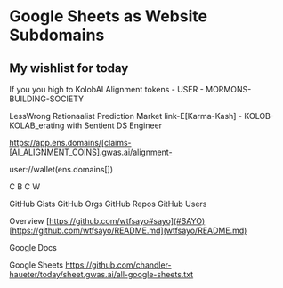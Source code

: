# Google Sheets as Website Subdomains

## My wishlist for today

If you you high to KolobAI Alignment tokens - USER - MORMONS-BUILDING-SOCIETY

LessWrong Rationaalist Prediction Market link-E[Karma-Kash] -  KOLOB-KOLAB_erating with Sentient DS Engineer


https://app.ens.domains/[claims-[AI_ALIGNMENT_COINS].gwas.ai/alignment-

user://wallet(ens.domains[])

C
B
C
W



GitHub Gists
GitHub Orgs
GitHub Repos
GitHub Users

Overview [https://github.com/wtfsayo#sayo](#SAYO)
[https://github.com/wtfsayo/README.md](wtfsayo/README.md)

Google Docs

Google Sheets 
https://github.com/chandler-haueter/today/sheet.gwas.ai/all-google-sheets.txt
